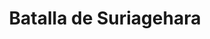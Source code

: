 ﻿---
title: "Batalla de Suriagehara"
permalink: periodes_294.html
layout: periode
dataInici: 1589-06-05
sidebar: periodes
pares:
  - 177:
    title: "Período Azuchi-Momoyama"
    dataInici: "(1568)"
    dataFi: "(1603)"

fills:
jocsPrincipals:
jocsEscenaris:
jocsEpoca:
  - title: "RAN"
    bggId: 21947
    escenari: "Suriagehara"

  - title: "Ancient Battles Deluxe Expansion Kit 5.1: Way of the Samurai"
    bggId: 111826
    escenari: "Surigehara"

jocsEpocaEscenaris:
---
